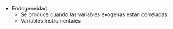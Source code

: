 - Endogeneidad
	- Se produce cuando las variables exogenas estan correladas
	- Variables Instrumentales